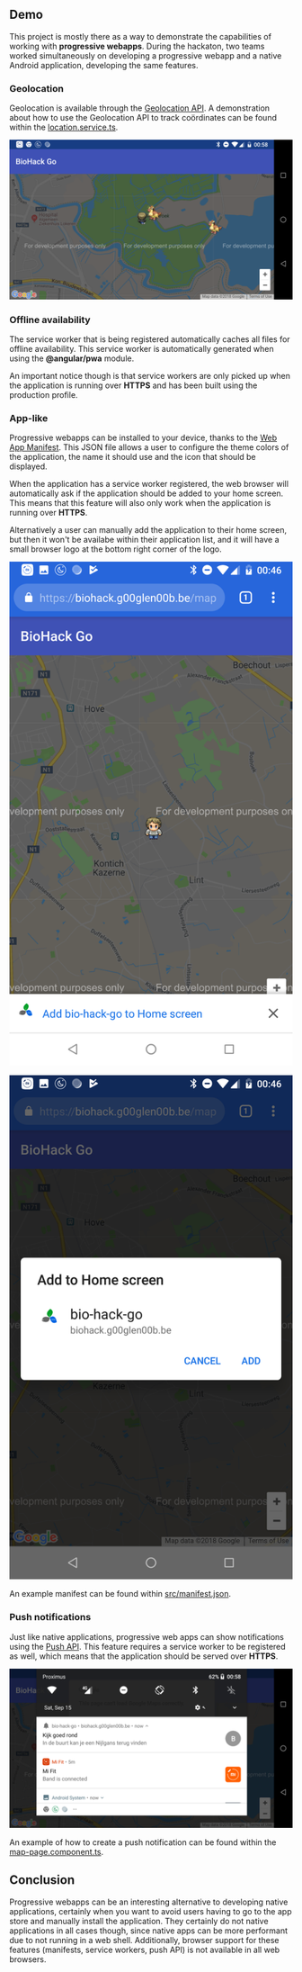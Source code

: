 ## Demo

This project is mostly there as a way to demonstrate the capabilities of working with **progressive webapps**. During the hackaton, two teams worked simultaneously on developing a progressive webapp and a native Android application, developing the same features.

### Geolocation

Geolocation is available through the [Geolocation API](https://developer.mozilla.org/en-US/docs/Web/API/Geolocation_API).  A demonstration about how to use the Geolocation API to track coördinates can be found within the [location.service.ts](https://github.com/aquafinnv/biodiversity-pwa/blob/d0426633e0d2e7df7d91971f811edbbbe8128770/src/app/map/location.service.ts#L12-L23).

![Screenshot of Geolocation API in action](screenshots/Screenshot_20180915-005815.png)

### Offline availability

The service worker that is being registered automatically caches all files for offline availability. This service worker is automatically generated when using the **@angular/pwa** module.

An important notice though is that service workers are only picked up when the application is running over **HTTPS** and has been built using the production profile.

### App-like

Progressive webapps can be installed to your device, thanks to the [Web App Manifest](https://developer.mozilla.org/en-US/docs/Web/Manifest). This JSON file allows a user to configure the theme colors of the application, the name it should use and the icon that should be displayed.

When the application has a service worker registered, the web browser will automatically ask if the application should be added to your home screen. This means that this feature will also only work when the application is running over **HTTPS**.

Alternatively a user can manually add the application to their home screen, but then it won't be availabe within their application list, and it will have a small browser logo at the bottom right corner of the logo.

![Screenshot of browser requesting app to be added to home screen](screenshots/Screenshot_20180915-004620.png)

![Confirmation screen when adding the app to your home screen](screenshots/Screenshot_20180915-004628.png)

An example manifest can be found within [src/manifest.json](https://github.com/aquafinnv/biodiversity-pwa/blob/master/src/manifest.json).

### Push notifications

Just like native applications, progressive web apps can show notifications using the [Push API](https://developer.mozilla.org/en-US/docs/Web/API/Push_API). This feature requires a service worker to be registered as well, which means that the application should be served over **HTTPS**.

![Example of a push notification](screenshots/Screenshot_20180915-005853.png)

An example of how to create a push notification can be found within the [map-page.component.ts](https://github.com/aquafinnv/biodiversity-pwa/blob/d0426633e0d2e7df7d91971f811edbbbe8128770/src/app/map/map-page/map-page.component.ts#L55-L64).

## Conclusion

Progressive webapps can be an interesting alternative to developing native applications, certainly when you want to avoid users having to go to the app store and manually install the application. They certainly do not native applications in all cases though, since native apps can be more performant due to not running in a web shell. Additionally, browser support for these features (manifests, service workers, push API) is not available in all web browsers.